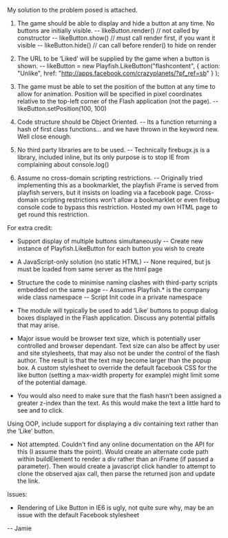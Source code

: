 My solution to the problem posed is attached.

1. The game should be able to display and hide a button at any time.
No buttons are initially visible.
-- likeButton.render() // not called by constructor
-- likeButton.show() // must call render first, if you want it visible
-- likeButton.hide() // can call before render() to hide on render


2. The URL to be ‘Liked’ will be supplied by the game when a button is shown.
-- likeButton = new Playfish.LikeButton("flashcontent", { action:
"Unlike", href: "http://apps.facebook.com/crazyplanets/?pf_ref=sb" }
);

3. The game must be able to set the position of the button at any time
to allow for animation. Position will be specified in pixel
coordinates relative to the top-left corner of the Flash application
(not the page).
-- likeButton.setPosition(100, 100)

4. Code structure should be Object Oriented.
-- Its a function returning a hash of first class functions... and we
have thrown in the keyword new. Well close enough.

5. No third party libraries are to be used.
-- Technically firebugx.js is a library, included inline, but its only
purpose is to stop IE from complaining about console.log()


1. Assume no cross-domain scripting restrictions.
-- Originally tried implementing this as a bookmarklet, the playfish
iFrame is served from playfish servers, but it insists on loading via
a facebook page. Cross-domain scripting restrictions won't allow a
bookmarklet or even firebug console code to bypass this restriction.
Hosted my own HTML page to get round this restriction.


For extra credit:
- Support display of multiple buttons simultaneously
-- Create new instance of Playfish.LikeButton for each button you wish to create

- A JavaScript-only solution (no static HTML)
-- None required, but js must be loaded from same server as the html page

- Structure the code to minimise naming clashes with third-party
scripts embedded on the same page
-- Assumes Playfish.* is the company wide class namespace
-- Script Init code in a private namespace

- The module will typically be used to add ‘Like’ buttons to popup
dialog boxes displayed in the Flash application. Discuss any potential
pitfalls that may arise.

- Major issue would be browser text size, which is potentially user
controlled and browser dependant. Text size can also be affect by user
and site stylesheets, that may also not be under the control of the
flash author. The result is that the text may become larger than the
popup box. A custom stylesheet to override the default facebook CSS
for the like button (setting a max-width property for example) might
limit some of the potential damage.

- You would also need to make sure that the flash hasn't been assigned a
greater z-index than the text. As this would make the text a little
hard to see and to click.

Using OOP, include support for displaying a div containing text
rather than the ‘Like’ button.

- Not attempted. Couldn't find any online documentation on the API
for this (I assume thats the point). Would create an alternate code
path within buildElement to render a div rather than an iFrame (if
passed a parameter). Then would create a javascript click handler to
attempt to clone the observed ajax call, then parse the returned json
and update the link.


Issues:
- Rendering of Like Button in IE6 is ugly, not quite sure why, may be
an issue with the default Facebook stylesheet

--
Jamie
